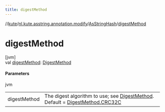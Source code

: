 ```yaml
---
title: digestMethod
---
```

//[kute](../../../index.html)/[nl.kute.asstring.annotation.modify](../index.html)/[AsStringHash](index.html)/[digestMethod](digest-method.html)



# digestMethod



[jvm]\
val [digestMethod](digest-method.html): [DigestMethod](../../nl.kute.hashing/-digest-method/index.html)



#### Parameters


jvm

| | |
|---|---|
| digestMethod | The digest algorithm to use; see [DigestMethod](../../nl.kute.hashing/-digest-method/index.html). Default = [DigestMethod.CRC32C](../../nl.kute.hashing/-digest-method/-c-r-c32-c/index.html) |




